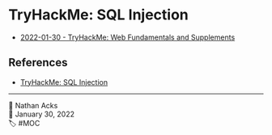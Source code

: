 # TryHackMe: SQL Injection

* [2022-01-30 - TryHackMe: Web Fundamentals and Supplements](../log/2022-01-30-tryhackme-web-fundamentals-and-supplements.md)

## References

* [TryHackMe: SQL Injection](https://tryhackme.com/room/sqlibasics)

- - - -

<span aria-hidden="true">👤</span> Nathan Acks  
<span aria-hidden="true">📅</span> January 30, 2022  
<span aria-hidden="true">🏷️</span> #MOC
